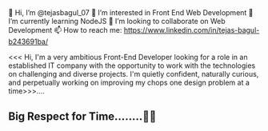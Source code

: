##
👋 Hi, I’m @tejasbagul_07
👀 I’m interested in Front End Web Development
🌱 I’m currently learning NodeJS
💞️ I’m looking to collaborate on Web Development
📫 How to reach me: https://www.linkedin.com/in/tejas-bagul-b243691ba/







<<< Hi, I'm a very ambitious Front-End Developer looking for a role in an established IT company with the opportunity to work with the technologies on challenging and diverse projects. I'm quietly confident, naturally curious, and perpetually working on improving my chops one design problem at a time>>>....


 
## Big Respect for Time........🙂⏰
